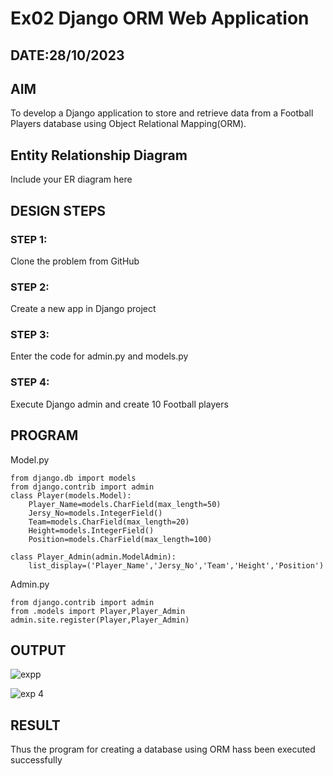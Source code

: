 # Ex02 Django ORM Web Application
## DATE:28/10/2023 

## AIM
To develop a Django application to store and retrieve data from a Football Players database using Object Relational Mapping(ORM).

## Entity Relationship Diagram

Include your ER diagram here

## DESIGN STEPS

### STEP 1:
Clone the problem from GitHub

### STEP 2:
Create a new app in Django project

### STEP 3:
Enter the code for admin.py and models.py

### STEP 4:
Execute Django admin and create 10 Football players

## PROGRAM

Model.py
```
from django.db import models
from django.contrib import admin
class Player(models.Model):
    Player_Name=models.CharField(max_length=50)
    Jersy_No=models.IntegerField()
    Team=models.CharField(max_length=20)
    Height=models.IntegerField()
    Position=models.CharField(max_length=100)

class Player_Admin(admin.ModelAdmin):
    list_display=('Player_Name','Jersy_No','Team','Height','Position')
```

Admin.py
```
from django.contrib import admin
from .models import Player,Player_Admin
admin.site.register(Player,Player_Admin)
```

## OUTPUT
![expp](https://github.com/jaswanth-1723/ORM/assets/127680667/ca1ac4e6-65a6-44c5-a6d0-21dcfe5f2e3b)

![exp 4](https://github.com/jaswanth-1723/ORM/assets/127680667/e802cde0-5953-4b88-825e-0ea235892df5)



## RESULT
Thus the program for creating a database using ORM hass been executed successfully
